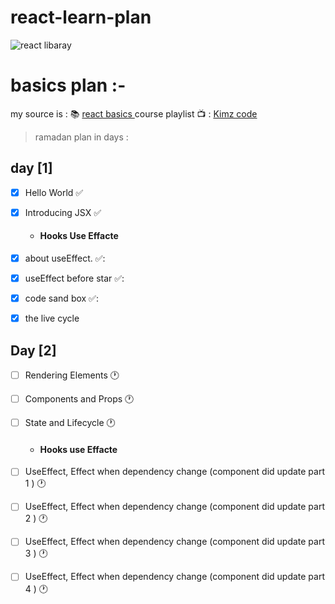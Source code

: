 # react-learn-plan
![react libaray](https://camo.githubusercontent.com/4e4a3b5c3e9c00501ec866e2f2466c5a6032f838aca5f2cf3b14450e39e8a2f0/68747470733a2f2f696d672e736869656c64732e696f2f62616467652f72656163742532302d2532333230323332612e7376673f267374796c653d666f722d7468652d6261646765266c6f676f3d7265616374266c6f676f436f6c6f723d253233363144414642)
# basics plan  :-

my source is : :books: [ react basics ]( https://reactjs.org/docs/getting-started.html )
course playlist :tv: : [Kimz code ](https://www.youtube.com/playlist?list=PLejc1JbD4ZFQa9YDF5pzB4JFbJovh3TN9)


> ramadan plan in days :


## day [1]

* [x]  Hello World :white_check_mark:
* [x]  Introducing JSX :white_check_mark:

    * ####  Hooks Use Effacte
* [x]  about useEffect. ✅:
* [x]  useEffect before star ✅:
* [x]  code sand box  ✅:
* [x]  the live cycle


## Day [2]

* [ ]  Rendering Elements :clock1:
* [ ]  Components and Props :clock1: 
* [ ]  State and Lifecycle :clock1:

    * #### Hooks use Effacte

* [ ] UseEffect, Effect when dependency change (component did update part 1 ) :clock1:
* [ ] UseEffect, Effect when dependency change (component did update part 2 ) :clock1:
* [ ] UseEffect, Effect when dependency change (component did update part 3 ) :clock1:
* [ ] UseEffect, Effect when dependency change (component did update part 4 ) :clock1:

<!-- * [ ]  Handling Events :clock1:
* [ ]  Conditional Rendering :clock1:
* [ ]  Lists and Keys :clock1:
* [ ]  Forms :clock1:
* [ ] Lifting State Up :clock1:
* [ ] Composition vs Inheritance :clock1:
* [ ] Thinking In React :clock1: -->

